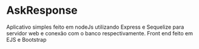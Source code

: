 # AskResponse

Aplicativo simples feito em nodeJs utilizando Express e Sequelize para servidor web e conexão com o banco respectivamente.
Front end feito em EJS e Bootstrap

